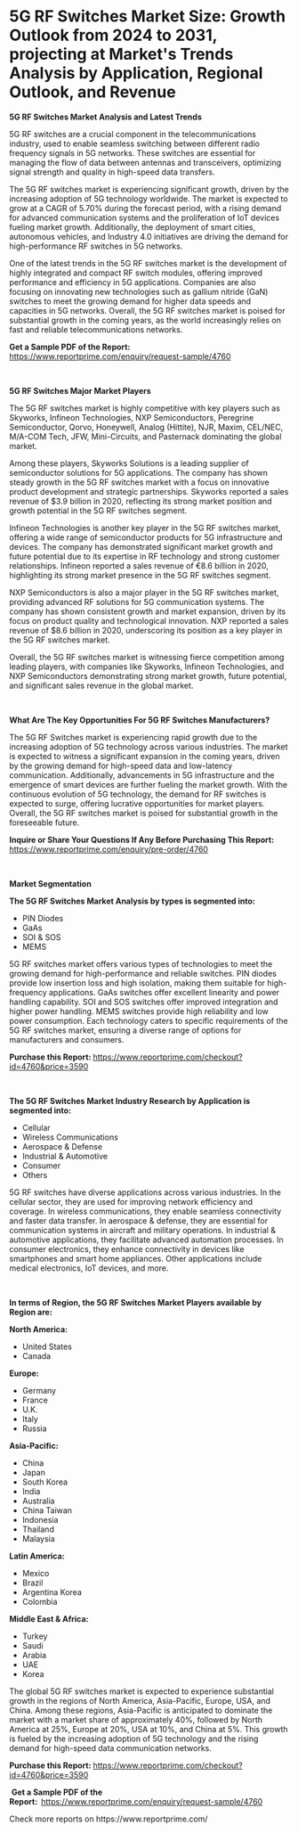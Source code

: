 <p><h1>5G RF Switches Market Size: Growth Outlook from 2024 to 2031, projecting at Market's Trends Analysis by Application, Regional Outlook, and Revenue</h1></p><p><strong>5G RF Switches Market Analysis and Latest Trends</strong></p>
<p><p>5G RF switches are a crucial component in the telecommunications industry, used to enable seamless switching between different radio frequency signals in 5G networks. These switches are essential for managing the flow of data between antennas and transceivers, optimizing signal strength and quality in high-speed data transfers.</p><p>The 5G RF switches market is experiencing significant growth, driven by the increasing adoption of 5G technology worldwide. The market is expected to grow at a CAGR of 5.70% during the forecast period, with a rising demand for advanced communication systems and the proliferation of IoT devices fueling market growth. Additionally, the deployment of smart cities, autonomous vehicles, and Industry 4.0 initiatives are driving the demand for high-performance RF switches in 5G networks.</p><p>One of the latest trends in the 5G RF switches market is the development of highly integrated and compact RF switch modules, offering improved performance and efficiency in 5G applications. Companies are also focusing on innovating new technologies such as gallium nitride (GaN) switches to meet the growing demand for higher data speeds and capacities in 5G networks. Overall, the 5G RF switches market is poised for substantial growth in the coming years, as the world increasingly relies on fast and reliable telecommunications networks.</p></p>
<p><strong>Get a Sample PDF of the Report:&nbsp;</strong> <a href="https://www.reportprime.com/enquiry/request-sample/4760">https://www.reportprime.com/enquiry/request-sample/4760</a></p>
<p>&nbsp;</p>
<p><strong>5G RF Switches Major Market Players</strong></p>
<p><p>The 5G RF switches market is highly competitive with key players such as Skyworks, Infineon Technologies, NXP Semiconductors, Peregrine Semiconductor, Qorvo, Honeywell, Analog (Hittite), NJR, Maxim, CEL/NEC, M/A-COM Tech, JFW, Mini-Circuits, and Pasternack dominating the global market.</p><p>Among these players, Skyworks Solutions is a leading supplier of semiconductor solutions for 5G applications. The company has shown steady growth in the 5G RF switches market with a focus on innovative product development and strategic partnerships. Skyworks reported a sales revenue of $3.9 billion in 2020, reflecting its strong market position and growth potential in the 5G RF switches segment.</p><p>Infineon Technologies is another key player in the 5G RF switches market, offering a wide range of semiconductor products for 5G infrastructure and devices. The company has demonstrated significant market growth and future potential due to its expertise in RF technology and strong customer relationships. Infineon reported a sales revenue of €8.6 billion in 2020, highlighting its strong market presence in the 5G RF switches segment.</p><p>NXP Semiconductors is also a major player in the 5G RF switches market, providing advanced RF solutions for 5G communication systems. The company has shown consistent growth and market expansion, driven by its focus on product quality and technological innovation. NXP reported a sales revenue of $8.6 billion in 2020, underscoring its position as a key player in the 5G RF switches market.</p><p>Overall, the 5G RF switches market is witnessing fierce competition among leading players, with companies like Skyworks, Infineon Technologies, and NXP Semiconductors demonstrating strong market growth, future potential, and significant sales revenue in the global market.</p></p>
<p>&nbsp;</p>
<p><strong>What Are The Key Opportunities For 5G RF Switches Manufacturers?</strong></p>
<p><p>The 5G RF Switches market is experiencing rapid growth due to the increasing adoption of 5G technology across various industries. The market is expected to witness a significant expansion in the coming years, driven by the growing demand for high-speed data and low-latency communication. Additionally, advancements in 5G infrastructure and the emergence of smart devices are further fueling the market growth. With the continuous evolution of 5G technology, the demand for RF switches is expected to surge, offering lucrative opportunities for market players. Overall, the 5G RF switches market is poised for substantial growth in the foreseeable future.</p></p>
<p><strong>Inquire or Share Your Questions If Any Before Purchasing This Report:</strong> <a href="https://www.reportprime.com/enquiry/pre-order/4760">https://www.reportprime.com/enquiry/pre-order/4760</a></p>
<p>&nbsp;</p>
<p><strong>Market Segmentation</strong></p>
<p><strong>The 5G RF Switches Market Analysis by types is segmented into:</strong></p>
<p><ul><li>PIN Diodes</li><li>GaAs</li><li>SOI & SOS</li><li>MEMS</li></ul></p>
<p><p>5G RF switches market offers various types of technologies to meet the growing demand for high-performance and reliable switches. PIN diodes provide low insertion loss and high isolation, making them suitable for high-frequency applications. GaAs switches offer excellent linearity and power handling capability. SOI and SOS switches offer improved integration and higher power handling. MEMS switches provide high reliability and low power consumption. Each technology caters to specific requirements of the 5G RF switches market, ensuring a diverse range of options for manufacturers and consumers.</p></p>
<p><strong>Purchase this Report:&nbsp;</strong><a href="https://www.reportprime.com/checkout?id=4760&price=3590">https://www.reportprime.com/checkout?id=4760&price=3590</a></p>
<p>&nbsp;</p>
<p><strong>The 5G RF Switches Market Industry Research by Application is segmented into:</strong></p>
<p><ul><li>Cellular</li><li>Wireless Communications</li><li>Aerospace & Defense</li><li>Industrial & Automotive</li><li>Consumer</li><li>Others</li></ul></p>
<p><p>5G RF switches have diverse applications across various industries. In the cellular sector, they are used for improving network efficiency and coverage. In wireless communications, they enable seamless connectivity and faster data transfer. In aerospace & defense, they are essential for communication systems in aircraft and military operations. In industrial & automotive applications, they facilitate advanced automation processes. In consumer electronics, they enhance connectivity in devices like smartphones and smart home appliances. Other applications include medical electronics, IoT devices, and more.</p></p>
<p>&nbsp;</p>
<p><strong>In terms of Region, the 5G RF Switches Market Players available by Region are:</strong></p>
<p>
    <p> <strong> North America: </strong>
        <ul>
            <li>United States</li>
            <li>Canada</li>
        </ul>
        </p> 
    <p> <strong> Europe: </strong>
        <ul>
            <li>Germany</li>
            <li>France</li>
            <li>U.K.</li>
            <li>Italy</li>
            <li>Russia</li>
        </ul>
        </p> 
    <p> <strong> Asia-Pacific: </strong>
        <ul>
            <li>China</li>
            <li>Japan</li>
            <li>South Korea</li>
            <li>India</li>
            <li>Australia</li>
            <li>China Taiwan</li>
            <li>Indonesia</li>
            <li>Thailand</li>
            <li>Malaysia</li>
        </ul>
        </p> 
    <p> <strong> Latin America: </strong>
        <ul>
            <li>Mexico</li>
            <li>Brazil</li>
            <li>Argentina Korea</li>
            <li>Colombia</li>
        </ul>
        </p> 
    <p> <strong> Middle East & Africa: </strong>
        <ul>
            <li>Turkey</li>
            <li>Saudi</li>
            <li>Arabia</li>
            <li>UAE</li>
            <li>Korea</li>
        </ul>
    </p>
    </p>
<p><p>The global 5G RF switches market is expected to experience substantial growth in the regions of North America, Asia-Pacific, Europe, USA, and China. Among these regions, Asia-Pacific is anticipated to dominate the market with a market share of approximately 40%, followed by North America at 25%, Europe at 20%, USA at 10%, and China at 5%. This growth is fueled by the increasing adoption of 5G technology and the rising demand for high-speed data communication networks.</p></p>
<p><strong>Purchase this Report: </strong><a href="https://www.reportprime.com/checkout?id=4760&price=3590">https://www.reportprime.com/checkout?id=4760&price=3590</a></p>
<p>&nbsp;<strong>Get a Sample PDF of the Report:&nbsp;&nbsp;</strong><a href="https://www.reportprime.com/enquiry/request-sample/4760">https://www.reportprime.com/enquiry/request-sample/4760</a></p>
<p><strong></strong></p>
<p>Check more reports on https://www.reportprime.com/</p>